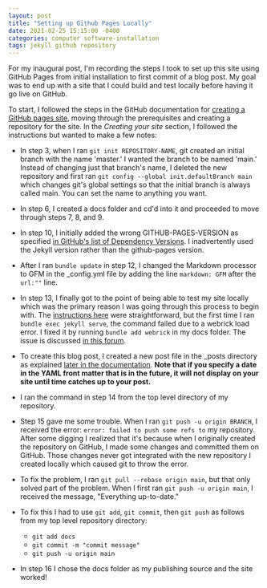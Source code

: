 ```yaml
---
layout: post
title: "Setting up Github Pages Locally"
date: 2021-02-25 15:15:00 -0400
categories: computer software-installation
tags: jekyll github repository
---
```


For my inaugural post, I'm recording the steps I took to set up this site using GitHub Pages from initial installation to first commit of a blog post. My goal was to end up with a site that I could build and test locally before having it go live on GitHub.

To start, I followed the steps in the GitHub documentation for [creating a GitHub pages site](https://docs.github.com/en/github/working-with-github-pages/creating-a-github-pages-site-with-jekyll), moving through the prerequisites and creating a repository for the site. In the *Creating your site* section, I followed the instructions but wanted to make a few notes:

* In step 3, when I ran `git init REPOSITORY-NAME`, git created an initial branch with the name 'master.' I wanted the branch to be named 'main.' Instead of changing just that branch's name, I deleted the new repository and first ran `git config --global init.defaultBranch main` which changes git's global settings so that the initial branch is always called main. You can set the name to anything you want.

* In step 6, I created a docs folder and cd'd into it and proceeded to move through steps 7, 8, and 9.

* In step 10, I initially added the wrong GITHUB-PAGES-VERSION as specified [in GitHub's list of Dependency Versions](https://pages.github.com/versions/). I inadvertently used the Jekyll version rather than the github-pages version.

* After I ran `bundle update` in step 12, I changed the Markdown processor to GFM in the _config.yml file by adding the line `markdown: GFM` after the `url:""` line.

* In step 13, I finally got to the point of being able to test my site locally which was the primary reason I was going through this process to begin with. The [instructions here](https://docs.github.com/en/articles/testing-your-github-pages-site-locally-with-jekyll) were straightforward, but the first time I ran `bundle exec jekyll serve`, the command failed due to a webrick load error. I fixed it by running `bundle add webrick` in my docs folder. The issue is discussed [in this forum](https://github.com/jekyll/jekyll/issues/8523).

* To create this blog post, I created a new post file in the _posts directory as explained [later in the documentation](https://docs.github.com/en/github/working-with-github-pages/adding-content-to-your-github-pages-site-using-jekyll). **Note that if you specify a date in the YAML front matter that is in the future, it will not display on your site until time catches up to your post.**

* I ran the command in step 14 from the top level directory of my repository.

* Step 15 gave me some trouble. When I ran `git push -u origin BRANCH`, I received the error: `error: failed to push some refs to` my repository. After some digging I realized that it's because when I originally created the repository on GitHub, I made some changes and committed them on GitHub. Those changes never got integrated with the new repository I created locally which caused git to throw the error.

* To fix the problem, I ran `git pull --rebase origin main`, but that only solved part of the problem. When I first ran `git push -u origin main`, I received the message, "Everything up-to-date."

* To fix this I had to use `git add`, `git commit`, then `git push` as follows from my top level repository directory:
  - `git add docs`
  - `git commit -m "commit message"`
  - `git push -u origin main`

* In step 16 I chose the docs folder as my publishing source and the site worked!
